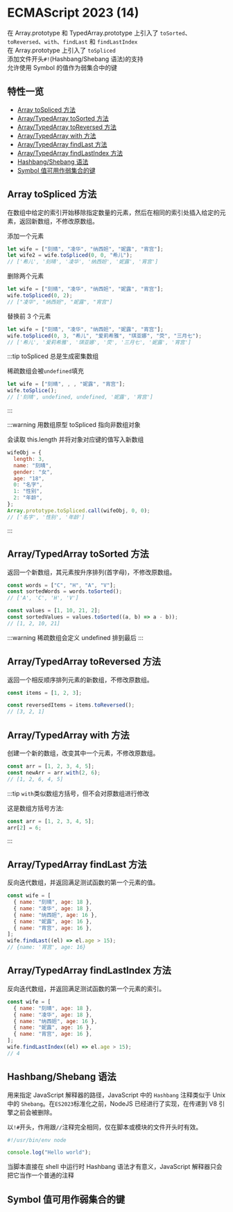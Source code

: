 # ECMAScript 2023 (14)

在 Array.prototype 和 TypedArray.prototype 上引入了 `toSorted`、`toReversed`、`with`、`findLast` 和 `findLastIndex`  
在 Array.prototype 上引入了 `toSpliced`  
添加文件开头`#!`(Hashbang/Shebang 语法)的支持  
允许使用 Symbol 的值作为弱集合中的键

## 特性一览

- [Array toSpliced 方法](#array-tospliced-方法)
- [Array/TypedArray toSorted 方法](#array-typedarray-tosorted-方法)
- [Array/TypedArray toReversed 方法](#array-typedarray-toreversed-方法)
- [Array/TypedArray with 方法](#array-typedarray-with-方法)
- [Array/TypedArray findLast 方法](#array-typedarray-findlast-方法)
- [Array/TypedArray findLastIndex 方法](#array-typedarray-findlastindex-方法)
- [Hashbang/Shebang 语法](#hashbang-shebang-语法)
- [Symbol 值可用作弱集合的键](#symbol-值可用作弱集合的键)

## Array toSpliced 方法

在数组中给定的索引开始移除指定数量的元素，然后在相同的索引处插入给定的元素，返回新数组，不修改原数组。

添加一个元素

```js
let wife = ["刻晴", "凌华", "纳西妲", "妮露", "宵宫"];
let wife2 = wife.toSpliced(0, 0, "希儿");
// ['希儿', '刻晴', '凌华', '纳西妲', '妮露', '宵宫']
```

删除两个元素

```js
let wife = ["刻晴", "凌华", "纳西妲", "妮露", "宵宫"];
wife.toSpliced(0, 2);
// ["凌华", "纳西妲", "妮露", "宵宫"]
```

替换前 3 个元素

```js
let wife = ["刻晴", "凌华", "纳西妲", "妮露", "宵宫"];
wife.toSpliced(0, 3, "希儿", "爱莉希雅", "琪亚娜", "荧", "三月七");
// ['希儿', '爱莉希雅', '琪亚娜', '荧', '三月七', '妮露', '宵宫']
```

:::tip toSpliced 总是生成密集数组

稀疏数组会被`undefined`填充

```js
let wife = ["刻晴", , , "妮露", "宵宫"];
wife.toSplice();
// ['刻晴', undefined, undefined, '妮露', '宵宫']
```

:::

:::warning 用数组原型 toSpliced 指向非数组对象

会读取 this.length 并将对象对应键的值写入新数组

```js
wifeObj = {
  length: 3,
  name: "刻晴",
  gender: "女",
  age: "18",
  0: "名字",
  1: "性别",
  2: "年龄",
};
Array.prototype.toSpliced.call(wifeObj, 0, 0);
// ['名字', '性别', '年龄']
```

:::

## Array/TypedArray toSorted 方法

返回一个新数组，其元素按升序排列(首字母)，不修改原数组。

```js
const words = ["C", "H", "A", "V"];
const sortedWords = words.toSorted();
// ['A', 'C', 'H', 'V']

const values = [1, 10, 21, 2];
const sortedValues = values.toSorted((a, b) => a - b));
// [1, 2, 10, 21]
```

:::warning 稀疏数组会定义 undefined 排到最后
:::

## Array/TypedArray toReversed 方法

返回一个相反顺序排列元素的新数组，不修改原数组。

```js
const items = [1, 2, 3];

const reversedItems = items.toReversed();
// [3, 2, 1]
```

## Array/TypedArray with 方法

创建一个新的数组，改变其中一个元素，不修改原数组。

```js
const arr = [1, 2, 3, 4, 5];
const newArr = arr.with(2, 6);
// [1, 2, 6, 4, 5]
```

:::tip `with`类似数组方括号，但不会对原数组进行修改

这是数组方括号方法:

```js
const arr = [1, 2, 3, 4, 5];
arr[2] = 6;
```

:::

## Array/TypedArray findLast 方法

反向迭代数组，并返回满足测试函数的第一个元素的值。

```js
const wife = [
  { name: "刻晴", age: 18 },
  { name: "凌华", age: 18 },
  { name: "纳西妲", age: 16 },
  { name: "妮露", age: 16 },
  { name: "宵宫", age: 16 },
];
wife.findLast((el) => el.age > 15);
// {name: '宵宫', age: 16}
```

## Array/TypedArray findLastIndex 方法

反向迭代数组，并返回满足测试函数的第一个元素的索引。

```js
const wife = [
  { name: "刻晴", age: 18 },
  { name: "凌华", age: 18 },
  { name: "纳西妲", age: 16 },
  { name: "妮露", age: 16 },
  { name: "宵宫", age: 16 },
];
wife.findLastIndex((el) => el.age > 15);
// 4
```

## Hashbang/Shebang 语法

用来指定 JavaScript 解释器的路径，JavaScript 中的 `Hashbang` 注释类似于 Unix 中的 `Shebang`。在`ES2023`标准化之前，NodeJS 已经进行了实现，在传递到 V8 引擎之前会被删除。

以`!#`开头，作用跟`//`注释完全相同，仅在脚本或模块的文件开头时有效。

```js
#!/usr/bin/env node

console.log("Hello world");
```

当脚本直接在 shell 中运行时 Hashbang 语法才有意义，JavaScript 解释器只会把它当作一个普通的注释

## Symbol 值可用作弱集合的键
